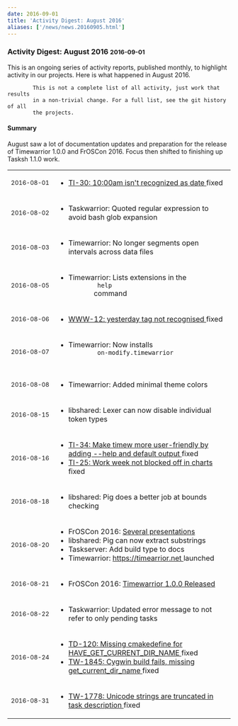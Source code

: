```yaml
---
date: 2016-09-01
title: 'Activity Digest: August 2016'
aliases: ['/news/news.20160905.html']
---
```

<div class="col-md-8 main">
 <div class="row">
  <h3>
   Activity Digest: August 2016
   <small>
    2016-09-01
   </small>
  </h3>
  <p>
   This is an ongoing series of activity reports, published monthly,
            to highlight activity in our projects. Here is what happened in
            August 2016.

            This is not a complete list of all activity, just work that results
            in a non-trivial change. For a full list, see the git history of all
            the projects.
  </p>
  <div class="callout callout-info">
   <h4>
    Summary
   </h4>
   <p>
    August saw a lot of documentation updates and preparation for the
              release of Timewarrior 1.0.0 and FrOSCon 2016. Focus then shifted
              to finishing up Tasksh 1.1.0 work.
   </p>
  </div>
  <table class="table table-striped table-compact">
   <tr>
    <td style="white-space: nowrap;">
     <small>
      2016-08-01
     </small>
    </td>
    <td>
     <ul>
      <li>
       <a href="https://bug.tasktools.org/browse/TI-30">
        TI-30: 10:00am isn't recognized as date
       </a>
       fixed
      </li>
     </ul>
    </td>
   </tr>
   <tr>
    <td>
     <small>
      2016-08-02
     </small>
    </td>
    <td>
     <ul>
      <li>
       Taskwarrior: Quoted regular expression to avoid bash glob expansion
      </li>
     </ul>
    </td>
   </tr>
   <tr>
    <td>
     <small>
      2016-08-03
     </small>
    </td>
    <td>
     <ul>
      <li>
       Timewarrior: No longer segments open intervals across data files
      </li>
     </ul>
    </td>
   </tr>
   <tr>
    <td>
     <small>
      2016-08-05
     </small>
    </td>
    <td>
     <ul>
      <li>
       Timewarrior: Lists extensions in the
       <code>
        help
       </code>
       command
      </li>
     </ul>
    </td>
   </tr>
   <tr>
    <td>
     <small>
      2016-08-06
     </small>
    </td>
    <td>
     <ul>
      <li>
       <a href="https://bug.tasktools.org/browse/WWW-12">
        WWW-12: yesterday tag not recognised
       </a>
       fixed
      </li>
     </ul>
    </td>
   </tr>
   <tr>
    <td>
     <small>
      2016-08-07
     </small>
    </td>
    <td>
     <ul>
      <li>
       Timewarrior: Now installs
       <code>
        on-modify.timewarrior
       </code>
      </li>
     </ul>
    </td>
   </tr>
   <tr>
    <td>
     <small>
      2016-08-08
     </small>
    </td>
    <td>
     <ul>
      <li>
       Timewarrior: Added minimal theme colors
      </li>
     </ul>
    </td>
   </tr>
   <tr>
    <td>
     <small>
      2016-08-15
     </small>
    </td>
    <td>
     <ul>
      <li>
       libshared: Lexer can now disable individual token types
      </li>
     </ul>
    </td>
   </tr>
   <tr>
    <td>
     <small>
      2016-08-16
     </small>
    </td>
    <td>
     <ul>
      <li>
       <a href="https://bug.tasktools.org/browse/TI-34">
        TI-34: Make timew more user-friendly by adding --help and default output
       </a>
       fixed
      </li>
      <li>
       <a href="https://bug.tasktools.org/browse/TI-25">
        TI-25: Work week not blocked off in charts
       </a>
       fixed
      </li>
     </ul>
    </td>
   </tr>
   <tr>
    <td>
     <small>
      2016-08-18
     </small>
    </td>
    <td>
     <ul>
      <li>
       libshared: Pig does a better job at bounds checking
      </li>
     </ul>
    </td>
   </tr>
   <tr>
    <td>
     <small>
      2016-08-20
     </small>
    </td>
    <td>
     <ul>
      <li>
       FrOSCon 2016:
       <a href="/news/news.20160824.html">
        Several presentations
       </a>
      </li>
      <li>
       libshared: Pig can now extract substrings
      </li>
      <li>
       Taskserver: Add build type to docs
      </li>
      <li>
       Timewarrior:
       <a href="https://timewarrior.net">
        https://timearrior.net
       </a>
       launched
      </li>
     </ul>
    </td>
   </tr>
   <tr>
    <td>
     <small>
      2016-08-21
     </small>
    </td>
    <td>
     <ul>
      <li>
       FrOSCon 2016:
       <a href="/news/news.20160821.html">
        Timewarrior 1.0.0 Released
       </a>
      </li>
     </ul>
    </td>
   </tr>
   <tr>
    <td>
     <small>
      2016-08-22
     </small>
    </td>
    <td>
     <ul>
      <li>
       Taskwarrior: Updated error message to not refer to only pending tasks
      </li>
     </ul>
    </td>
   </tr>
   <tr>
    <td>
     <small>
      2016-08-24
     </small>
    </td>
    <td>
     <ul>
      <li>
       <a href="https://bug.tasktools.org/browse/TW-120">
        TD-120: Missing cmakedefine for HAVE_GET_CURRENT_DIR_NAME
       </a>
       fixed
      </li>
      <li>
       <a href="https://bug.tasktools.org/browse/TW-1845">
        TW-1845: Cygwin build fails, missing get_current_dir_name
       </a>
       fixed
      </li>
     </ul>
    </td>
   </tr>
   <tr>
    <td>
     <small>
      2016-08-31
     </small>
    </td>
    <td>
     <ul>
      <li>
       <a href="https://bug.tasktools.org/browse/TW-1778">
        TW-1778: Unicode strings are truncated in task description
       </a>
       fixed
      </li>
     </ul>
    </td>
   </tr>
  </table>
  <br/>
  <br/>
 </div>
</div>

